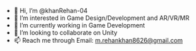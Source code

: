 - 👋 Hi, I’m @khanRehan-04
- 👀 I’m interested in Game Design/Development and AR/VR/MR
- 🌱 I’m currently working in Game Development 
- 💞️ I’m looking to collaborate on Unity 
- 📫 Reach me through Email: m.rehankhan8626@gmail.com

<!---
khanRehan-04/khanRehan-04 is a ✨ special ✨ repository because its `README.md` (this file) appears on your GitHub profile.
You can click the Preview link to take a look at your changes.
--->
